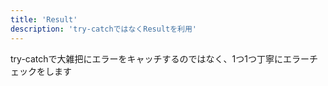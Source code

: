 ```yaml
---
title: 'Result'
description: 'try-catchではなくResultを利用'
---
```


try-catchで大雑把にエラーをキャッチするのではなく、1つ1つ丁寧にエラーチェックをします
